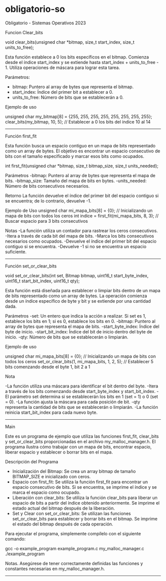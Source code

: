 # obligatorio-so
Obligatorio - Sistemas Operativos 2023


Funcion Clear_bits


void clear_bits(unsigned char *bitmap, size_t start_index, size_t units_to_free);


Esta función establece a 0 los bits específicos en el bitmap.
Comienza desde el índice start_index y se extiende hasta start_index + units_to_free - 1.
Utiliza operaciones de máscara para lograr esta tarea.


Parámetros:
- bitmap: Puntero al array de bytes que representa el bitmap.
- start_index: Índice del primer bit a establecer a 0.
- units_to_free: Número de bits que se establecerán a 0.


Ejemplo de uso


unsigned char my_bitmap[8] = {255, 255, 255, 255, 255, 255, 255, 255};
clear_bits(my_bitmap, 10, 5);  // Establecer a 0 los bits del índice 10 al 14


--------------------------------------------------------------


Función first_fit


Esta función busca un espacio contiguo en un mapa de bits representado como un array de bytes.
El objetivo es encontrar un espacio consecutivo de bits con el tamaño especificado y marcar esos bits como ocupados.


int first_fit(unsigned char *bitmap, size_t bitmap_size, size_t units_needed);


Parámetros
-bitmap: Puntero al array de bytes que representa el mapa de bits.
-bitmap_size: Tamaño del mapa de bits en bytes.
-units_needed: Número de bits consecutivos necesarios.


Retorno
La función devuelve el índice del primer bit del espacio contiguo si se encuentra; de lo contrario, devuelve -1.


Ejemplo de Uso
unsigned char mi_mapa_bits[8] = {0};  // Inicializando un mapa de bits con todos los ceros
int indice = first_fit(mi_mapa_bits, 8, 3);  // Buscar espacio para 3 bits consecutivos


Notas
-La función utiliza un contador para rastrear los ceros consecutivos.
-Itera a través de cada bit del mapa de bits.
-Marca los bits consecutivos necesarios como ocupados.
-Devuelve el índice del primer bit del espacio contiguo si se encuentra.
-Devuelve -1 si no se encuentra un espacio suficiente.


--------------------------------------------------------------


Función set_or_clear_bits


void set_or_clear_bits(int set, Bitmap bitmap, uint16_t start_byte_index, uint16_t start_bit_index, uint16_t qty);


Esta función está diseñada para establecer o limpiar bits dentro de un mapa de bits representado como un array de bytes.
La operación comienza desde un índice específico de byte y bit y se extiende por una cantidad dada.


Parámetros
-set: Un entero que indica la acción a realizar. Si set es 1, establece los bits en 1; si es 0, establece los bits en 0.
-bitmap: Puntero al array de bytes que representa el mapa de bits.
-start_byte_index: Índice del byte de inicio.
-start_bit_index: Índice del bit de inicio dentro del byte de inicio.
-qty: Número de bits que se establecerán o limpiarán.


Ejemplo de uso


unsigned char mi_mapa_bits[8] = {0};  // Inicializando un mapa de bits con todos los ceros
set_or_clear_bits(1, mi_mapa_bits, 1, 2, 5);  // Establecer 5 bits comenzando desde el byte 1, bit 2 a 1


Nota


-La función utiliza una máscara para identificar el bit dentro del byte.
-Itera a través de los bits comenzando desde start_byte_index y start_bit_index.
-El parámetro set determina si se establecerán los bits en 1 (set = 1) o 0 (set = 0).
-La función ajusta la máscara para cada posición de bit.
-qty representa la cantidad de bits que se establecerán o limpiarán.
-La función reinicia start_bit_index para cada nuevo byte.


--------------------------------------------------------------


Main


Este es un programa de ejemplo que utiliza las funciones first_fit, clear_bits y set_or_clear_bits proporcionadas en el archivo my_malloc_manager.h.
El programa ilustra cómo trabajar con un mapa de bits, encontrar espacio, liberar espacio y establecer o borrar bits en el mapa.


Descripción del Programa
- Inicialización del Bitmap: Se crea un array bitmap de tamaño BITMAP_SIZE e inicializado con ceros.
- Espacio con first_fit: Se utiliza la función first_fit para encontrar un espacio consecutivo de bits. Si se encuentra, se imprime el índice y se marca el espacio como ocupado.
- Liberación con clear_bits: Se utiliza la función clear_bits para liberar un espacio de bits a partir del índice obtenido anteriormente. Se imprime el estado actual del bitmap después de la liberación.
- Set y Clear con set_or_clear_bits: Se utilizan las funciones set_or_clear_bits para establecer y borrar bits en el bitmap. Se imprime el estado del bitmap después de cada operación.


Para ejecutar el programa, simplemente compílelo con el siguiente comando:


gcc -o example_program example_program.c my_malloc_manager.c
./example_program


Notas.
Asegúrese de tener correctamente definidas las funciones y constantes necesarias en my_malloc_manager.h.


--------------------------------------------------------------